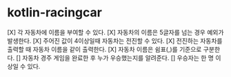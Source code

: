 # kotlin-racingcar

[X] 각 자동차에 이름을 부여할 수 있다.
[X] 자동차의 이름은 5글자를 넘는 경우 예외가 발생한다.
[X] 주어진 값이 4이상일때 자동차는 전진할 수 있다.
[X] 전진하는 자동차를 출력할 때 자동차 이름을 같이 출력한다.
[X] 자동차 이름은 쉼표(,)를 기준으로 구분한다.
[] 자동차 경주 게임을 완료한 후 누가 우승했는지를 알려준다.
[] 우승자는 한 명 이상일 수 있다.